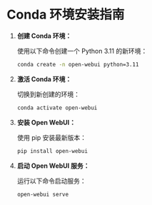 # Conda 环境安装指南

1. **创建 Conda 环境：**
   
   使用以下命令创建一个 Python 3.11 的新环境：
   ```bash
   conda create -n open-webui python=3.11
   ```

2. **激活 Conda 环境：**
   
   切换到新创建的环境：
   ```bash
   conda activate open-webui
   ```

3. **安装 Open WebUI：**
   
   使用 pip 安装最新版本：
   ```bash
   pip install open-webui
   ```

4. **启动 Open WebUI 服务：**
   
   运行以下命令启动服务：
   ```bash
   open-webui serve
   ```
